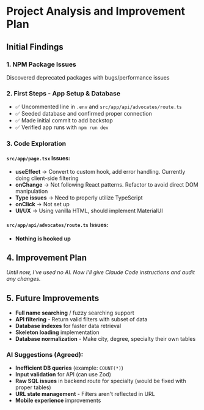 # Project Analysis and Improvement Plan

## Initial Findings

### 1. NPM Package Issues
Discovered deprecated packages with bugs/performance issues

### 2. First Steps - App Setup & Database
- ✅ Uncommented line in `.env` and `src/app/api/advocates/route.ts`
- ✅ Seeded database and confirmed proper connection
- ✅ Made initial commit to add backstop
- ✅ Verified app runs with `npm run dev`

### 3. Code Exploration

#### `src/app/page.tsx` Issues:
- **useEffect** → Convert to custom hook, add error handling. Currently doing client-side filtering
- **onChange** → Not following React patterns. Refactor to avoid direct DOM manipulation  
- **Type issues** → Need to properly utilize TypeScript
- **onClick** → Not set up
- **UI/UX** → Using vanilla HTML, should implement MaterialUI

#### `src/app/api/advocates/route.ts` Issues:
- **Nothing is hooked up**

## 4. Improvement Plan

*Until now, I've used no AI. Now I'll give Claude Code instructions and audit any changes.*


## 5. Future Improvements
- **Full name searching** / fuzzy searching support
- **API filtering** - Return valid filters with subset of data
- **Database indexes** for faster data retrieval  
- **Skeleton loading** implementation
- **Database normalization** - Make city, degree, specialty their own tables

### AI Suggestions (Agreed):
- **Inefficient DB queries** (example: `COUNT(*)`)
- **Input validation** for API (can use Zod)
- **Raw SQL issues** in backend route for specialty (would be fixed with proper tables)
- **URL state management** - Filters aren't reflected in URL
- **Mobile experience** improvements